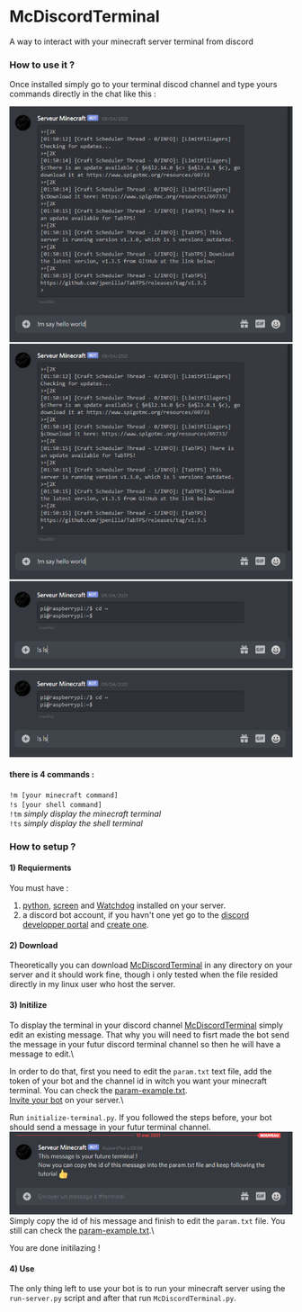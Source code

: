 # McDiscordTerminal
A way to interact with your minecraft server terminal from discord

### How to use it ?

Once installed simply go to your terminal discod channel and type yours commands directly in the chat like this :

![minecraft-step1](./Lib/images/command-minecraft-1.png) ![minecraft-step2](./Lib/images/command-minecraft-1.png)\
![shell-step1](./Lib/images/command-shell-1.png) ![shell-step1](./Lib/images/command-shell-1.png)

#### there is 4 commands :  
``!m [your minecraft command]``\
``!s [your shell command]``\
``!tm`` *simply display the minecraft terminal*\
``!ts`` *simply display the shell terminal*

### How to setup ?

#### 1) Requierments
You must have : 
1. [python](https://www.python.org/), [screen](https://linuxize.com/post/how-to-use-linux-screen/) and [Watchdog](https://github.com/gorakhargosh/watchdog) installed on your server.
2. a discord bot account, if you havn't one yet go to the [discord developper portal](https://discord.com/developers/docs/intro) and [create one](https://discordpy.readthedocs.io/en/stable/discord.html).

#### 2) Download

Theoretically you can download [McDiscordTerminal](https://github.com/TrOllOchamO/McDiscordTerminal) in any directory on your server and it should work fine, though i only tested when the file resided directly in my linux user who host the server.

#### 3) Initilize

To display the terminal in your discord channel [McDiscordTerminal](https://github.com/TrOllOchamO/McDiscordTerminal) simply edit an existing message. That why you will need to fisrt made the bot send the message in your futur discord terminal channel so then he will have a message to edit.\

In order to do that, first you need to edit the ``param.txt`` text file, add the token of your bot and the channel id in witch you want your minecraft terminal. You can check the [param-example.txt](./param-example.txt).\
[Invite your bot](https://discordpy.readthedocs.io/en/stable/discord.html#inviting-your-bot) on your server.\

Run ``initialize-terminal.py``. If you followed the steps before, your bot should send a message in your futur terminal channel.\
![first-bot-message](./Lib/images/initilisation.png)\
Simply copy the id of his message and finish to edit the ``param.txt`` file. You still can check the [param-example.txt](./param-example.txt).\

You are done initilazing !

#### 4) Use

The only thing left to use your bot is to run your minecraft server using the ``run-server.py`` script and after that run ``McDiscordTerminal.py``.